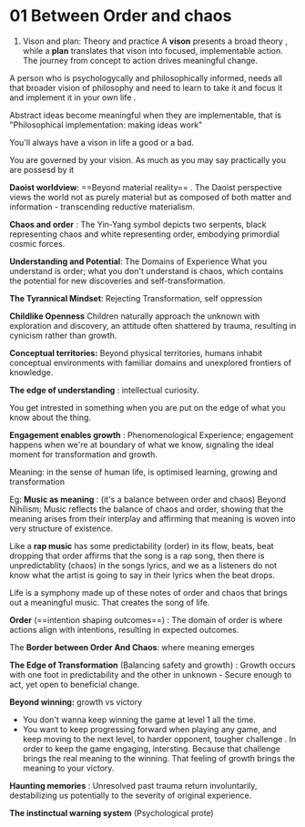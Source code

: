 
# **01 Between Order and chaos**

1) Vison and plan: Theory and practice 
A **vison** presents a broad theory , while a **plan** translates that vison into focused, implementable action. The journey from concept to action drives meaningful change.

A person who is psychologycally and philosophically informed, needs all that broader vision of philosophy and need to learn to take it and focus it and implement it in your own life .

Abstract ideas become meaningful when they are implementable, that is "Philosophical implementation: making ideas work"

You'll always have a vison in life a good or a bad.

You are governed by your vision.
As much as you may say practically you are possesd by it


**Daoist worldview**: ==Beyond material reality== . The Daoist perspective views the world not as purely material but as composed of both matter and information - transcending reductive materialism.

**Chaos and order** : The Yin-Yang symbol depicts two serpents, black representing chaos and white representing order, embodying primordial cosmic forces.



**Understanding and Potential**: 
The Domains of Experience
What you understand is order; what you don't understand is chaos, which contains the potential for new discoveries and self-transformation.



**The Tyrannical Mindset**: Rejecting Transformation, self oppression 


**Childlike Openness**
Children naturally approach the unknown with exploration and discovery, an attitude often shattered by trauma, resulting in cynicism rather than growth.


**Conceptual territories:** 
Beyond physical territories, humans inhabit conceptual environments with familiar domains and unexplored frontiers of knowledge.

**The edge of understanding** : intellectual curiosity.  

You get intrested in something when you are put on the edge of what you know about the thing.


**Engagement enables growth** : 
Phenomenological Experience; engagement happens when we're at boundary of what we know, signaling the ideal moment for transformation and growth.

Meaning: in the sense of human life, is optimised learning, growing and transformation 

Eg: **Music as meaning** : (it's a balance between order and chaos)
Beyond Nihilism; Music reflects the balance of chaos and order, showing that the meaning arises from their interplay and affirming that meaning is woven into very structure of existence.

Like a **rap music** has some predictability (order) in its flow, beats, beat dropping that order affirms that the song is a rap song, then there is unpredictablity (chaos) in the songs lyrics, and we as a listeners do not know what the artist is going to say in their lyrics when the beat drops.

Life is a symphony made up of these notes of order and chaos that brings out a meaningful music. That creates the song of life.


**Order** (==intention shaping outcomes==) :
The domain of order is where actions align with intentions, resulting in expected outcomes.

The **Border between Order And Chaos**: where meaning emerges

**The Edge of Transformation** (Balancing safety and growth) :
Growth occurs with one foot in predictability and the other in unknown - Secure enough to act, yet open to beneficial change.



**Beyond winning:** growth vs victory 

- You don't wanna keep winning the game at level 1 all the time.
- You want to keep progressing forward when playing any game, and keep moving to the next level, to harder opponent, tougher challenge . In order to keep the game engaging, intersting. Because that challenge brings the real meaning to the winning. That feeling of growth brings the meaning to your victory.



**Haunting memories** : Unresolved past trauma return involuntarily, destabilizing us potentially to the severity of original experience.


**The instinctual warning system** (Psychological prote)